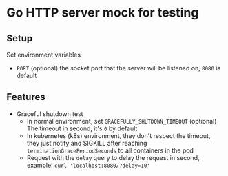 # Go HTTP server mock for testing
## Setup
Set environment variables
- `PORT` (optional) the socket port that the server will be listened on, `8080` is default
## Features
- Graceful shutdown test
  - In normal environment, set `GRACEFULLY_SHUTDOWN_TIMEOUT` (optional) The timeout in second, it's `0` by default
  - In kubernetes (k8s) environment, they don't respect the timeout, they just notify and SIGKILL after reaching `terminationGracePeriodSeconds` to all containers in the pod
  - Request with the `delay` query to delay the request in second, example: `curl 'localhost:8080/?delay=10'`